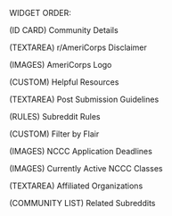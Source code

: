 WIDGET ORDER:

(ID CARD)
Community Details

(TEXTAREA)
r/AmeriCorps Disclaimer

(IMAGES)
AmeriCorps Logo

(CUSTOM)
Helpful Resources

(TEXTAREA)
Post Submission Guidelines

(RULES)
Subreddit Rules

(CUSTOM)
Filter by Flair

(IMAGES)
NCCC Application Deadlines

(IMAGES)
Currently Active NCCC Classes

(TEXTAREA)
Affiliated Organizations

(COMMUNITY LIST)
Related Subreddits
